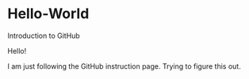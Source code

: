 # Hello-World
Introduction to GitHub

Hello! 

I am just following the GitHub instruction page. Trying to figure this out. 
